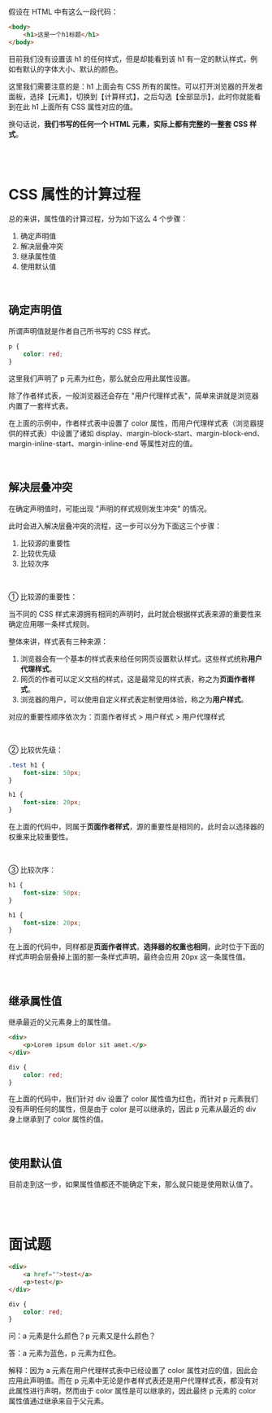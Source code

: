<br>

假设在 HTML 中有这么一段代码：

```html
<body>
    <h1>这是一个h1标题</h1>
</body>
```

目前我们没有设置该 h1 的任何样式，但是却能看到该 h1 有一定的默认样式，例如有默认的字体大小、默认的颜色。

这里我们需要注意的是：h1 上面会有 CSS 所有的属性。可以打开浏览器的开发者面板，选择【元素】，切换到【计算样式】，之后勾选【全部显示】，此时你就能看到在此 h1 上面所有 CSS 属性对应的值。

换句话说，**我们书写的任何一个 HTML 元素，实际上都有完整的一整套 CSS 样式**。

<br><br>

# CSS 属性的计算过程

总的来讲，属性值的计算过程，分为如下这么 4 个步骤：

1.  确定声明值
2.  解决层叠冲突
3.  继承属性值
4.  使用默认值

<br>

## 确定声明值

所谓声明值就是作者自己所书写的 CSS 样式。

```css
p {
    color: red;
}
```

这里我们声明了 p 元素为红色，那么就会应用此属性设置。

除了作者样式表，一般浏览器还会存在 "用户代理样式表"，简单来讲就是浏览器内置了一套样式表。

在上面的示例中，作者样式表中设置了 color 属性，而用户代理样式表（浏览器提供的样式表）中设置了诸如 display、margin-block-start、margin-block-end、margin-inline-start、margin-inline-end 等属性对应的值。

<br>

## 解决层叠冲突

在确定声明值时，可能出现 "声明的样式规则发生冲突" 的情况。

此时会进入解决层叠冲突的流程，这一步可以分为下面这三个步骤：

1.  比较源的重要性
2.  比较优先级
3.  比较次序

<br>

① 比较源的重要性：

当不同的 CSS 样式来源拥有相同的声明时，此时就会根据样式表来源的重要性来确定应用哪一条样式规则。

整体来讲，样式表有三种来源：

1.  浏览器会有一个基本的样式表来给任何网页设置默认样式。这些样式统称**用户代理样式**。
2.  网页的作者可以定义文档的样式，这是最常见的样式表，称之为**页面作者样式**。
3.  浏览器的用户，可以使用自定义样式表定制使用体验，称之为**用户样式**。

对应的重要性顺序依次为：页面作者样式 > 用户样式 > 用户代理样式

<br>

② 比较优先级：

```css
.test h1 {
    font-size: 50px;
}

h1 {
    font-size: 20px;
}
```

在上面的代码中，同属于**页面作者样式**，源的重要性是相同的，此时会以选择器的权重来比较重要性。

<br>

③ 比较次序：

```css
h1 {
    font-size: 50px;
}

h1 {
    font-size: 20px;
}
```

在上面的代码中，同样都是**页面作者样式**，**选择器的权重也相同**，此时位于下面的样式声明会层叠掉上面的那一条样式声明，最终会应用 20px 这一条属性值。

<br>

## 继承属性值

继承最近的父元素身上的属性值。

```html
<div>
    <p>Lorem ipsum dolor sit amet.</p>
</div>
```

```css
div {
    color: red;
}
```

在上面的代码中，我们针对 div 设置了 color 属性值为红色，而针对 p 元素我们没有声明任何的属性，但是由于 color 是可以继承的，因此 p 元素从最近的 div 身上继承到了 color 属性的值。

<br>

## 使用默认值

目前走到这一步，如果属性值都还不能确定下来，那么就只能是使用默认值了。

<br><br>

# 面试题

```html
<div>
    <a href="">test</a>
    <p>test</p>
</div>
```

```css
div {
    color: red;
}
```

问：a 元素是什么颜色？p 元素又是什么颜色？

答：a 元素为蓝色，p 元素为红色。

解释：因为 a 元素在用户代理样式表中已经设置了 color 属性对应的值，因此会应用此声明值。而在 p 元素中无论是作者样式表还是用户代理样式表，都没有对此属性进行声明，然而由于 color 属性是可以继承的，因此最终 p 元素的 color 属性值通过继承来自于父元素。

<br>
